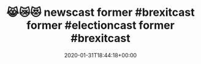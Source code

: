 ---
retweeted: false
source: <a href="http://www.samruston.co.uk" rel="nofollow">Flamingo for Android</a>
entities:
  user_mentions:
  - name: Dino Sofos
    screen_name: dinosofos
    indices:
    - '111'
    - '121'
    id_str: '18701897'
    id: '18701897'
  urls:
  - url: https://t.co/WHeeK6keKC
    expanded_url: https://pca.st/95v6gt9y
    display_url: pca.st/95v6gt9y
    indices:
    - '124'
    - '147'
  symbols: []
  media:
  - expanded_url: https://twitter.com/bascht/status/1223316089871962112/photo/1
    indices:
    - '148'
    - '171'
    url: https://t.co/6cfRDI93tY
    media_url: http://pbs.twimg.com/media/EPoXf_6XkAANtm1.jpg
    id_str: '1223316087284142080'
    id: '1223316087284142080'
    media_url_https: https://pbs.twimg.com/media/EPoXf_6XkAANtm1.jpg
    sizes:
      medium:
        w: '554'
        h: '1200'
        resize: fit
      thumb:
        w: '150'
        h: '150'
        resize: crop
      large:
        w: '945'
        h: '2048'
        resize: fit
      small:
        w: '314'
        h: '680'
        resize: fit
    type: photo
    display_url: pic.twitter.com/6cfRDI93tY
  hashtags:
  - text: newscast
    indices:
    - '5'
    - '14'
  - text: brexitcast
    indices:
    - '22'
    - '33'
  - text: electioncast
    indices:
    - '41'
    - '54'
  - text: brexitcast
    indices:
    - '62'
    - '73'
  - text: electioncast
    indices:
    - '81'
    - '94'
display_text_range:
- '0'
- '171'
favorite_count: '0'
id_str: '1223316089871962112'
truncated: false
retweet_count: '0'
id: '1223316089871962112'
possibly_sensitive: false
created_at: Fri Jan 31 18:44:18 +0000 2020
favorited: false
full_text: "\U0001F639\U0001F63F\U0001F63B\n\n#newscast former #brexitcast former
  #electioncast former #brexitcast former #electioncast \n\nHuge kudos to [@dinosofos](https://twitter.com/dinosofos)"
lang: da
extended_entities:
  media:
  - expanded_url: https://twitter.com/bascht/status/1223316089871962112/photo/1
    indices:
    - '148'
    - '171'
    url: https://t.co/6cfRDI93tY
    media_url: http://pbs.twimg.com/media/EPoXf_6XkAANtm1.jpg
    id_str: '1223316087284142080'
    id: '1223316087284142080'
    media_url_https: https://pbs.twimg.com/media/EPoXf_6XkAANtm1.jpg
    sizes:
      medium:
        w: '554'
        h: '1200'
        resize: fit
      thumb:
        w: '150'
        h: '150'
        resize: crop
      large:
        w: '945'
        h: '2048'
        resize: fit
      small:
        w: '314'
        h: '680'
        resize: fit
    type: photo
    display_url: pic.twitter.com/6cfRDI93tY
quote_url: https://pca.st/95v6gt9y
tags:
- newscast
- brexitcast
- electioncast
- brexitcast
- electioncast
- pesos/twitter
date: '2020-01-31T18:44:18+00:00'
src: https://twitter.com/bascht/status/1223316089871962112
original_url: https://twitter.com/bascht/status/1223316089871962112
type: twitter_tweet
media_url: https://img.bascht.com/twitter/pbs.twimg.com/media/EPoXf_6XkAANtm1.jpg
text: "\U0001F639\U0001F63F\U0001F63B\n\n#newscast former #brexitcast former #electioncast
  former #brexitcast former #electioncast \n\nHuge kudos to [@dinosofos](https://twitter.com/dinosofos)"
title: "\U0001F639\U0001F63F\U0001F63B\nnewscast former #brexitcast former #electioncast
  former #brexitcast"

---